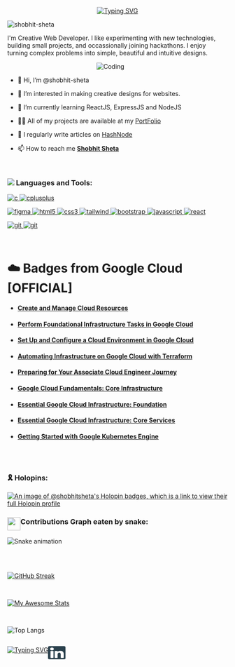 <div align="center">
  
[![Typing SVG](https://readme-typing-svg.demolab.com?font=ubuntu&weight=900&size=30&duration=3000&pause=1000&color=3D698E&center=true&vCenter=true&width=435&lines=Hola!+It%2Cs+Shobhit+Sheta+;I+am+a...;UI+and+Web+Developer)](https://git.io/typing-svg)
  
</div>

<p align="left"> <img src="https://komarev.com/ghpvc/?username=shobhit-sheta&label=Profile%20views&color=0e75b6&style=flat" alt="shobhit-sheta" /> </p>

I'm Creative Web Developer. I like experimenting with new technologies, building small projects, and occassionally joining hackathons. I enjoy turning complex problems into simple, beautiful and intuitive designs.

<div>

<img align="right" alt="Coding" width="300" src="https://media.giphy.com/media/qgQUggAC3Pfv687qPC/giphy.gif">

<br>



- 👋 Hi, I’m @shobhit-sheta
- 👀 I’m interested in making creative designs for websites.
- 🌱 I’m currently learning ReactJS, ExpressJS and NodeJS

- 👨‍💻 All of my projects are available at my [PortFolio](https://shobhits-resume.netlify.app/)

- 📝 I regularly write articles on [HashNode](https://shobhitsheta.hashnode.dev/)

- 📫 How to reach me **[Shobhit Sheta](mailto:shobhitsheta@gmail.com)**

<br>


<h3 align="left"><img src = "https://media2.giphy.com/media/QssGEmpkyEOhBCb7e1/giphy.gif?cid=ecf05e47a0n3gi1bfqntqmob8g9aid1oyj2wr3ds3mg700bl&rid=giphy.gif" width = 30px align="top"> Languages and Tools:</h3>

<p align="left"> 
<a href="https://www.cprogramming.com/" target="_blank" rel="noreferrer"> <img src="https://skillicons.dev/icons?i=c" alt="c" width="40" height="40"/> </a> 
<a href="https://www.w3schools.com/cpp/" target="_blank" rel="noreferrer"> <img src="https://skillicons.dev/icons?i=cpp" alt="cplusplus" width="40" height="40"/> </a> 


<a href="https://www.figma.com/" target="_blank" rel="noreferrer"> <img src="https://skillicons.dev/icons?i=figma" alt="figma" width="40" height="40"/> </a> 
<a href="https://www.w3.org/html/" target="_blank" rel="noreferrer"> <img src="https://skillicons.dev/icons?i=html" alt="html5" width="40" height="40"/> </a> 
<a href="https://www.w3schools.com/css/" target="_blank" rel="noreferrer"> <img src="https://skillicons.dev/icons?i=css" alt="css3" width="40" height="40"/> </a> 
<a href="https://tailwindcss.com/" target="_blank" rel="noreferrer"> <img src="https://skillicons.dev/icons?i=tailwind" alt="tailwind" width="40" height="40"/> </a>
<a href="https://getbootstrap.com" target="_blank" rel="noreferrer"> <img src="https://skillicons.dev/icons?i=bootstrap" alt="bootstrap" width="40" height="40"/> </a>
<a href="https://developer.mozilla.org/en-US/docs/Web/JavaScript" target="_blank" rel="noreferrer"> <img src="https://skillicons.dev/icons?i=javascript" alt="javascript" width="40" height="40"/> </a> 
<a href="https://reactjs.org/" target="_blank" rel="noreferrer"> <img src="https://skillicons.dev/icons?i=react" alt="react" width="40" height="40"/> </a> 
 

<a href="https://git-scm.com/" target="_blank" rel="noreferrer"> <img src="https://skillicons.dev/icons?i=git" alt="git" width="40" height="40"/> </a> 
<a href="https://github.com/" target="_blank" rel="noreferrer"> <img src="https://skillicons.dev/icons?i=github" alt="git" width="40" height="40"/> </a> 
 
</p>

<br>

# ☁️ Badges from Google Cloud [OFFICIAL]

- #### [Create and Manage Cloud Resources](https://www.cloudskillsboost.google/public_profiles/5cb4eef7-7a40-44d0-b906-9d11e94cc9e4/badges/3032194)
- #### [Perform Foundational Infrastructure Tasks in Google Cloud](https://www.cloudskillsboost.google/public_profiles/5cb4eef7-7a40-44d0-b906-9d11e94cc9e4/badges/3025933)
- #### [Set Up and Configure a Cloud Environment in Google Cloud](https://www.cloudskillsboost.google/public_profiles/5cb4eef7-7a40-44d0-b906-9d11e94cc9e4/badges/3028013)
- #### [Automating Infrastructure on Google Cloud with Terraform](https://www.cloudskillsboost.google/public_profiles/5cb4eef7-7a40-44d0-b906-9d11e94cc9e4/badges/3032968)
- #### [Preparing for Your Associate Cloud Engineer Journey](https://www.cloudskillsboost.google/public_profiles/5cb4eef7-7a40-44d0-b906-9d11e94cc9e4/badges/2997719)
- #### [Google Cloud Fundamentals: Core Infrastructure](https://www.cloudskillsboost.google/public_profiles/5cb4eef7-7a40-44d0-b906-9d11e94cc9e4/badges/3033129)
- #### [Essential Google Cloud Infrastructure: Foundation](https://www.cloudskillsboost.google/public_profiles/5cb4eef7-7a40-44d0-b906-9d11e94cc9e4/badges/3033995)
- #### [Essential Google Cloud Infrastructure: Core Services](https://www.cloudskillsboost.google/public_profiles/5cb4eef7-7a40-44d0-b906-9d11e94cc9e4/badges/3042167)
- #### [Getting Started with Google Kubernetes Engine](https://www.cloudskillsboost.google/public_profiles/5cb4eef7-7a40-44d0-b906-9d11e94cc9e4/badges/3042167)
<br>


<br>

<h3 align="left">
🎗️ Holopins:
</h3>

[![An image of @shobhitsheta's Holopin badges, which is a link to view their full Holopin profile](https://holopin.me/shobhitsheta)](https://holopin.io/@shobhitsheta)
<br>

<h3 align="left">
<img src="https://media.giphy.com/media/iY8CRBdQXODJSCERIr/giphy.gif" width="30" height="30" align="top">Contributions Graph eaten by snake:
</h3>

![Snake animation](https://github.com/shobhit-sheta/shobhit-sheta/blob/output/github-contribution-grid-snake.svg)

<br>

<br>

[![GitHub Streak](https://github-readme-streak-stats.herokuapp.com?user=shobhit-sheta&theme=blueberry&background=003140&stroke=6E6E6E&ring=0088B0&currStreakNum=FFFFFF&fire=FFFFFF&sideNums=B8B8B8&currStreakLabel=CFCFCF&sideLabels=BABABA&dates=007BA0)](https://git.io/streak-stats)
  
<br>

[![My Awesome Stats](https://awesome-github-stats.azurewebsites.net/user-stats/shobhit-sheta?cardType=level&Background=003140&Ring=0088B0&Title=AEAEAEDC&Text=D1D1D1)](https://git.io/awesome-stats-card)

<br>

![Top Langs](https://github-readme-stats.vercel.app/api/top-langs/?username=shobhit-sheta)

<div  style="display:flex">
  
[![Typing SVG](https://readme-typing-svg.demolab.com?font=ubuntu&weight=900&size=30&duration=1&pause=1000&color=3D698E&vCenter=true&width=435&lines=Profile)](https://git.io/typing-svg)
  


<p >
<a href="https://www.linkedin.com/in/shobhit-sheta-572b16209/" target="blank"><img align="center" src="./linkedin-svgrepo-com.svg" alt="shobhit-sheta" height="30" width="40" /></a>
</p>
